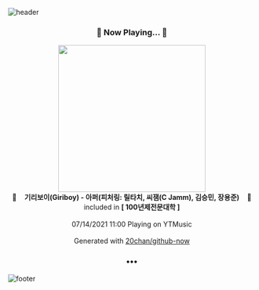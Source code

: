 ![header](https://capsule-render.vercel.app/api?type=wave&height=170&section=header&text=Hi.%20I'm%20SHIFT&fontColor=090707&fontAlignX=45&fontAlignY=65&fontSize=100)

<h3 align="center">🎵 Now Playing... 🎵</h3>
<p align="center">
  <a href="https://music.youtube.com/watch?v=veRIGU--tec">
    <img width="300" src="https://lh3.googleusercontent.com/XAYtmYDUhTHP8OYsTCWcAP7Lc5ONv1s4wIciqhVIVm-fEmvvpdCv7ArLnGQ0ImXd77j-WW1WabCQsiAytA">
  </a>
  <br>
  🎵&nbsp&nbsp&nbsp <b>기리보이(Giriboy) - 아퍼(피처링: 릴타치, 씨잼(C Jamm), 김승민, 장용준)</b> &nbsp&nbsp&nbsp🎵
  <br>
  included in <b>[ 100년제전문대학 ]</b>
  
  <br />
  <br />
  07/14/2021 11:00 Playing on YTMusic
  <br />
  <br />
  Generated with <a href="https://github.com/20chan/github-now">20chan/github-now</a>
</p>

<h3 align="center">•••</h3>

![footer](https://capsule-render.vercel.app/api?type=wave&height=150&section=footer)
